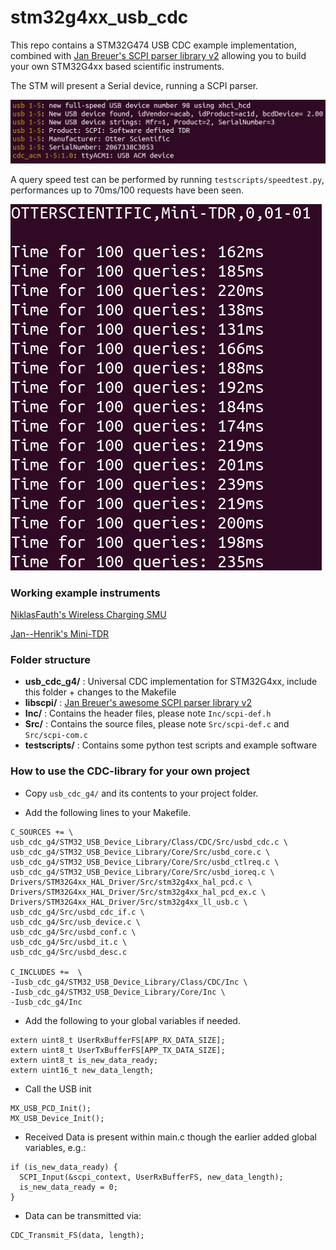 # stm32g4xx_usb_cdc

This repo contains a STM32G474 USB CDC example implementation, combined with [Jan Breuer's SCPI parser library v2](https://www.jaybee.cz/scpi-parser/) allowing you to build your own STM32G4xx based scientific instruments.

The STM will present a Serial device, running a SCPI parser.

![The STM will present a Serial device, running a SCPI parser.](images/acm.png)

A query speed test can be performed by running `testscripts/speedtest.py`, performances up to 70ms/100 requests have been seen.

![query speed test](images/speed.png)


### Working example instruments

[NiklasFauth's Wireless Charging SMU](https://github.com/NiklasFauth/charge-hf)


[Jan--Henrik's Mini-TDR](https://github.com/Jan--Henrik/Mini-TDR)


### Folder structure

- **usb_cdc_g4/** : Universal CDC implementation for STM32G4xx, include this folder + changes to the Makefile
- **libscpi/** : [Jan Breuer's awesome SCPI parser library v2](https://www.jaybee.cz/scpi-parser/)
- **Inc/** : Contains the header files, please note `Inc/scpi-def.h`
- **Src/** : Contains the source files, please note `Src/scpi-def.c` and `Src/scpi-com.c`
- **testscripts/** : Contains some python test scripts and example software


### How to use the CDC-library for your own project

- Copy `usb_cdc_g4/` and its contents to your project folder.

- Add the following lines to your Makefile.

```
C_SOURCES += \
usb_cdc_g4/STM32_USB_Device_Library/Class/CDC/Src/usbd_cdc.c \
usb_cdc_g4/STM32_USB_Device_Library/Core/Src/usbd_core.c \
usb_cdc_g4/STM32_USB_Device_Library/Core/Src/usbd_ctlreq.c \
usb_cdc_g4/STM32_USB_Device_Library/Core/Src/usbd_ioreq.c \
Drivers/STM32G4xx_HAL_Driver/Src/stm32g4xx_hal_pcd.c \
Drivers/STM32G4xx_HAL_Driver/Src/stm32g4xx_hal_pcd_ex.c \
Drivers/STM32G4xx_HAL_Driver/Src/stm32g4xx_ll_usb.c \
usb_cdc_g4/Src/usbd_cdc_if.c \
usb_cdc_g4/Src/usb_device.c \
usb_cdc_g4/Src/usbd_conf.c \
usb_cdc_g4/Src/usbd_it.c \
usb_cdc_g4/Src/usbd_desc.c

C_INCLUDES +=  \
-Iusb_cdc_g4/STM32_USB_Device_Library/Class/CDC/Inc \
-Iusb_cdc_g4/STM32_USB_Device_Library/Core/Inc \
-Iusb_cdc_g4/Inc
```

- Add the following to your global variables if needed.

```
extern uint8_t UserRxBufferFS[APP_RX_DATA_SIZE];
extern uint8_t UserTxBufferFS[APP_TX_DATA_SIZE];
extern uint8_t is_new_data_ready;
extern uint16_t new_data_length;
```

- Call the USB init

```
MX_USB_PCD_Init();
MX_USB_Device_Init();
```

- Received Data is present within main.c though the earlier added global variables, e.g.:

```
if (is_new_data_ready) {
  SCPI_Input(&scpi_context, UserRxBufferFS, new_data_length);
  is_new_data_ready = 0;
}
```

- Data can be transmitted via:

```
CDC_Transmit_FS(data, length);
```
